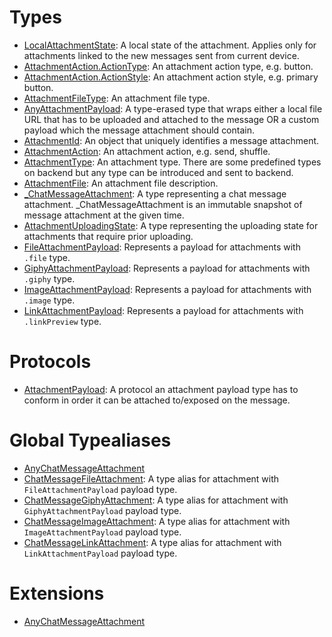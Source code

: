 # Types

  - [LocalAttachmentState](/LocalAttachmentState):
    A local state of the attachment. Applies only for attachments linked to the new messages sent from current device.
  - [AttachmentAction.ActionType](/AttachmentAction_ActionType):
    An attachment action type, e.g. button.
  - [AttachmentAction.ActionStyle](/AttachmentAction_ActionStyle):
    An attachment action style, e.g. primary button.
  - [AttachmentFileType](/AttachmentFileType):
    An attachment file type.
  - [AnyAttachmentPayload](/AnyAttachmentPayload):
    A type-erased type that wraps either a local file URL that has to be uploaded
    and attached to the message OR a custom payload which the message attachment
    should contain.
  - [AttachmentId](/AttachmentId):
    An object that uniquely identifies a message attachment.
  - [AttachmentAction](/AttachmentAction):
    An attachment action, e.g. send, shuffle.
  - [AttachmentType](/AttachmentType):
    An attachment type.
    There are some predefined types on backend but any type can be introduced and sent to backend.
  - [AttachmentFile](/AttachmentFile):
    An attachment file description.
  - [\_ChatMessageAttachment](/_ChatMessageAttachment):
    A type representing a chat message attachment.
    \_ChatMessageAttachment<Payload> is an immutable snapshot of message attachment at the given time.
  - [AttachmentUploadingState](/AttachmentUploadingState):
    A type representing the uploading state for attachments that require prior uploading.
  - [FileAttachmentPayload](/FileAttachmentPayload):
    Represents a payload for attachments with `.file` type.
  - [GiphyAttachmentPayload](/GiphyAttachmentPayload):
    Represents a payload for attachments with `.giphy` type.
  - [ImageAttachmentPayload](/ImageAttachmentPayload):
    Represents a payload for attachments with `.image` type.
  - [LinkAttachmentPayload](/LinkAttachmentPayload):
    Represents a payload for attachments with `.linkPreview` type.

# Protocols

  - [AttachmentPayload](/AttachmentPayload):
    A protocol an attachment payload type has to conform in order it can be
    attached to/exposed on the message.

# Global Typealiases

  - [AnyChatMessageAttachment](/AnyChatMessageAttachment)
  - [ChatMessageFileAttachment](/ChatMessageFileAttachment):
    A type alias for attachment with `FileAttachmentPayload` payload type.
  - [ChatMessageGiphyAttachment](/ChatMessageGiphyAttachment):
    A type alias for attachment with `GiphyAttachmentPayload` payload type.
  - [ChatMessageImageAttachment](/ChatMessageImageAttachment):
    A type alias for attachment with `ImageAttachmentPayload` payload type.
  - [ChatMessageLinkAttachment](/ChatMessageLinkAttachment):
    A type alias for attachment with `LinkAttachmentPayload` payload type.

# Extensions

  - [AnyChatMessageAttachment](/AnyChatMessageAttachment)
